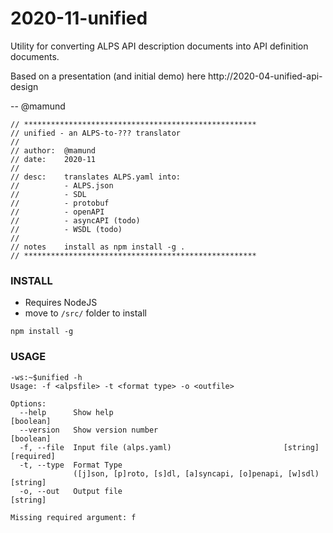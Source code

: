 # 2020-11-unified

Utility for converting ALPS API description documents into API definition documents.

Based on a presentation (and initial demo) here http://2020-04-unified-api-design

-- @mamund

```
// ****************************************************
// unified - an ALPS-to-??? translator
//
// author:  @mamund
// date:    2020-11
//
// desc:    translates ALPS.yaml into:
//          - ALPS.json
//          - SDL
//          - protobuf
//          - openAPI
//          - asyncAPI (todo)
//          - WSDL (todo)
//
// notes    install as npm install -g .
// ****************************************************
```

### INSTALL

 * Requires NodeJS
 * move to `/src/` folder to install

```
npm install -g
```


### USAGE

```
-ws:~$unified -h
Usage: -f <alpsfile> -t <format type> -o <outfile>

Options:
  --help      Show help                                                [boolean]
  --version   Show version number                                      [boolean]
  -f, --file  Input file (alps.yaml)                         [string] [required]
  -t, --type  Format Type
              ([j]son, [p]roto, [s]dl, [a]syncapi, [o]penapi, [w]sdl)   [string]
  -o, --out   Output file                                               [string]

Missing required argument: f
```


